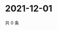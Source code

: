 # 2021-12-01

共 0 条

<!-- BEGIN WEIBO -->
<!-- 最后更新时间 Wed Dec 01 2021 09:52:22 GMT+0800 (China Standard Time) -->

<!-- END WEIBO -->
